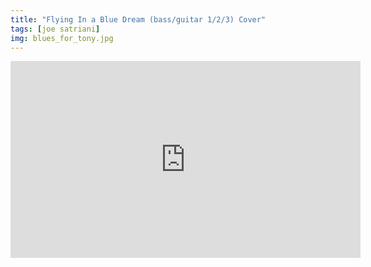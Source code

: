 ```yaml
---
title: "Flying In a Blue Dream (bass/guitar 1/2/3) Cover"
tags: [joe satriani]
img: blues_for_tony.jpg
---
```


<iframe width="560" height="315" src="https://www.youtube.com/embed/uUu8J9wvmh0" frameborder="0" allow="accelerometer; autoplay; encrypted-media; gyroscope; picture-in-picture" allowfullscreen></iframe>